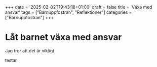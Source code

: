 +++
date = '2025-02-02T19:43:18+01:00'
draft = false
title = 'Växa med ansvar'
tags = ["Barnuppfostran", "Reflektioner"]
categories = ["Barnuppfostran"]
+++

# Låt barnet växa med ansvar
Jag tror att det är viktigt

testar